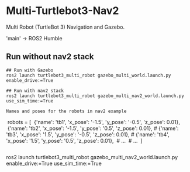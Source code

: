 # Multi-Turtlebot3-Nav2
Multi Robot (TurtleBot 3) Navigation and Gazebo.

'main' -> ROS2 Humble

## Run without nav2 stack
```
## Run with Gazebo
ros2 launch turtlebot3_multi_robot gazebo_multi_world.launch.py enable_drive:=True

## Run with nav2 stack
ros2 launch turtlebot3_multi_robot gazebo_multi_nav2_world.launch.py  use_sim_time:=True

Names and poses for the robots in nav2 example
```
 robots = [
 {'name': 'tb1', 'x_pose': '-1.5', 'y_pose': '-0.5', 'z_pose': 0.01},
 {'name': 'tb2', 'x_pose': '-1.5', 'y_pose': '0.5', 'z_pose': 0.01},
# {'name': 'tb3', 'x_pose': '1.5', 'y_pose': '-0.5', 'z_pose': 0.01},
# {'name': 'tb4', 'x_pose': '1.5', 'y_pose': '0.5', 'z_pose': 0.01},
 # …
 # …
 ]
```
```
ros2 launch turtlebot3_multi_robot gazebo_multi_nav2_world.launch.py enable_drive:=True  use_sim_time:=True
